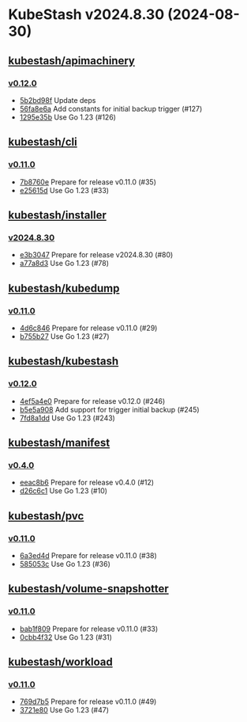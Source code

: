 # KubeStash v2024.8.30 (2024-08-30)


## [kubestash/apimachinery](https://github.com/kubestash/apimachinery)

### [v0.12.0](https://github.com/kubestash/apimachinery/releases/tag/v0.12.0)

- [5b2bd98f](https://github.com/kubestash/apimachinery/commit/5b2bd98f) Update deps
- [56fa8e6a](https://github.com/kubestash/apimachinery/commit/56fa8e6a) Add constants for initial backup trigger (#127)
- [1295e35b](https://github.com/kubestash/apimachinery/commit/1295e35b) Use Go 1.23 (#126)



## [kubestash/cli](https://github.com/kubestash/cli)

### [v0.11.0](https://github.com/kubestash/cli/releases/tag/v0.11.0)

- [7b8760e](https://github.com/kubestash/cli/commit/7b8760e) Prepare for release v0.11.0 (#35)
- [e25615d](https://github.com/kubestash/cli/commit/e25615d) Use Go 1.23 (#33)



## [kubestash/installer](https://github.com/kubestash/installer)

### [v2024.8.30](https://github.com/kubestash/installer/releases/tag/v2024.8.30)

- [e3b3047](https://github.com/kubestash/installer/commit/e3b3047) Prepare for release v2024.8.30 (#80)
- [a77a8d3](https://github.com/kubestash/installer/commit/a77a8d3) Use Go 1.23 (#78)



## [kubestash/kubedump](https://github.com/kubestash/kubedump)

### [v0.11.0](https://github.com/kubestash/kubedump/releases/tag/v0.11.0)

- [4d6c846](https://github.com/kubestash/kubedump/commit/4d6c846) Prepare for release v0.11.0 (#29)
- [b755b27](https://github.com/kubestash/kubedump/commit/b755b27) Use Go 1.23 (#27)



## [kubestash/kubestash](https://github.com/kubestash/kubestash)

### [v0.12.0](https://github.com/kubestash/kubestash/releases/tag/v0.12.0)

- [4ef5a4e0](https://github.com/kubestash/kubestash/commit/4ef5a4e0) Prepare for release v0.12.0 (#246)
- [b5e5a908](https://github.com/kubestash/kubestash/commit/b5e5a908) Add support for trigger initial backup (#245)
- [7fd8a1dd](https://github.com/kubestash/kubestash/commit/7fd8a1dd) Use Go 1.23 (#243)



## [kubestash/manifest](https://github.com/kubestash/manifest)

### [v0.4.0](https://github.com/kubestash/manifest/releases/tag/v0.4.0)

- [eeac8b6](https://github.com/kubestash/manifest/commit/eeac8b6) Prepare for release v0.4.0 (#12)
- [d26c6c1](https://github.com/kubestash/manifest/commit/d26c6c1) Use Go 1.23 (#10)



## [kubestash/pvc](https://github.com/kubestash/pvc)

### [v0.11.0](https://github.com/kubestash/pvc/releases/tag/v0.11.0)

- [6a3ed4d](https://github.com/kubestash/pvc/commit/6a3ed4d) Prepare for release v0.11.0 (#38)
- [585053c](https://github.com/kubestash/pvc/commit/585053c) Use Go 1.23 (#36)



## [kubestash/volume-snapshotter](https://github.com/kubestash/volume-snapshotter)

### [v0.11.0](https://github.com/kubestash/volume-snapshotter/releases/tag/v0.11.0)

- [bab1f809](https://github.com/kubestash/volume-snapshotter/commit/bab1f809) Prepare for release v0.11.0 (#33)
- [0cbb4f32](https://github.com/kubestash/volume-snapshotter/commit/0cbb4f32) Use Go 1.23 (#31)



## [kubestash/workload](https://github.com/kubestash/workload)

### [v0.11.0](https://github.com/kubestash/workload/releases/tag/v0.11.0)

- [769d7b5](https://github.com/kubestash/workload/commit/769d7b5) Prepare for release v0.11.0 (#49)
- [3721e80](https://github.com/kubestash/workload/commit/3721e80) Use Go 1.23 (#47)



